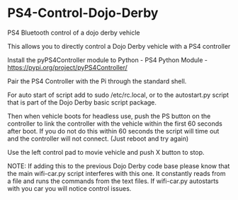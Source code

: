 # PS4-Control-Dojo-Derby
PS4 Bluetooth control of a dojo derby vehicle

This allows you to directly control a Dojo Derby vehicle with a PS4 controller

Install the pyPS4Controller module to Python - PS4 Python Module - https://pypi.org/project/pyPS4Controller/

Pair the PS4 Controller with the Pi through the standard shell.

For auto start of script add to sudo /etc/rc.local, or to the autostart.py script that is part of the Dojo Derby basic script package.

Then when vehicle boots for headless use, push the PS button on the controller to link the controller with the vehicle within the first 60 seconds after boot.  If you do not do this within 60 seconds the script will time out and the controller will not connect. (Just reboot and try again)

Use the left control pad to movie vehicle and push X button to stop.

NOTE: If adding this to the previous Dojo Derby code base please know that the main wifi-car.py script interferes with this one.  It constantly reads from a file and runs the commands from the text files.  If wifi-car.py autostarts with you car you will notice control issues.
